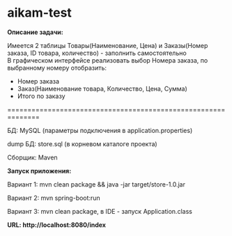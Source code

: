 # aikam-test

<b>Описание задачи:</b><br>

Имеется 2 таблицы Товары(Наименование, Цена) и Заказы(Номер заказа, ID товара, количество) - заполнить самостоятельно<br>
В графическом интерфейсе реализовать выбор Номера заказа, по выбранному номеру отобразить: 
- Номер заказа
- Заказ(Наименование товара, Количество, Цена, Сумма)
- Итого по заказу

==============================================================

БД: MySQL (параметры подключения в application.properties)

dump БД: store.sql (в корневом каталоге проекта) 

Сборщик: Maven

<b>Запуск приложения:</b> 

Вариант 1: mvn clean package && java -jar target/store-1.0.jar

Вариант 2: mvn spring-boot:run

Вариант 3: mvn clean package, в IDE - запуск Application.class

<b>URL: http://localhost:8080/index<b>